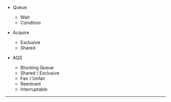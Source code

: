 * Queue
    * Wait
    * Condition

* Acquire
    * Exclusive
    * Shared

* AQS
    * Blocking Queue
    * Shared / Exclusive
    * Fair / Unfair
    * Reentrant
    * Interruptable

---
